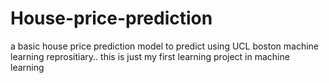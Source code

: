 # House-price-prediction

a basic house price prediction model to predict using UCL boston machine learning reprositiary..
this is just my first learning project in machine learning
